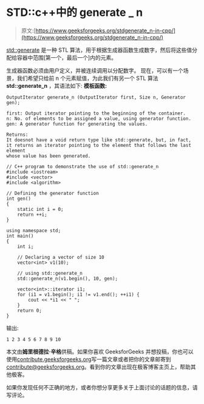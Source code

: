 # STD::c++中的 generate _ n

> 原文:[https://www.geeksforgeeks.org/stdgenerate_n-in-cpp/](https://www.geeksforgeeks.org/stdgenerate_n-in-cpp/)

[std::generate](https://www.geeksforgeeks.org/stdgenerate-in-c/) 是一种 STL 算法，用于根据生成器函数生成数字，然后将这些值分配给容器中范围[第一个，最后一个]内的元素。

生成器函数必须由用户定义，并被连续调用以分配数字。
现在，可以有一个场景，我们希望只给前 n 个元素赋值，为此我们有另一个 STL 算法 **std::generate_n** ，其语法如下:
**模板函数:**

```
OutputIterator generate_n (OutputIterator first, Size n, Generator gen);

first: Output iterator pointing to the beginning of the container.
n: No. of elements to be assigned a value, using generator function.
gen: A generator function for generating the values.

Returns: 
It doesnot have a void return type like std::generate, but, in fact, 
it returns an iterator pointing to the element that follows the last element 
whose value has been generated.

```

```
// C++ program to demonstrate the use of std::generate_n
#include <iostream>
#include <vector>
#include <algorithm>

// Defining the generator function
int gen()
{
    static int i = 0;
    return ++i;
}

using namespace std;
int main()
{
    int i;

    // Declaring a vector of size 10
    vector<int> v1(10);

    // using std::generate_n
    std::generate_n(v1.begin(), 10, gen);

    vector<int>::iterator i1;
    for (i1 = v1.begin(); i1 != v1.end(); ++i1) {
        cout << *i1 << " ";
    }
    return 0;
}
```

输出:

```
1 2 3 4 5 6 7 8 9 10

```

本文由**姆里根德拉·辛格**供稿。如果你喜欢 GeeksforGeeks 并想投稿，你也可以使用[contribute.geeksforgeeks.org](http://www.contribute.geeksforgeeks.org)写一篇文章或者把你的文章邮寄到 contribute@geeksforgeeks.org。看到你的文章出现在极客博客主页上，帮助其他极客。

如果你发现任何不正确的地方，或者你想分享更多关于上面讨论的话题的信息，请写评论。